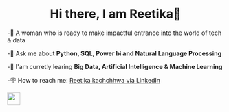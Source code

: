 <h1 align="center">Hi there, I am Reetika👋</h1>

-🌟 A woman who is ready to make impactful entrance into the world of tech & data

-📖 Ask me about <strong>Python, SQL, Power bi and Natural Language Processing </strong>

-🌱 I'am curretly learing <strong> Big Data, Artificial Intelligence & Machine Learning </strong>

-🪧 How to reach me: <a href="https://www.linkedin.com/in/reetika-kachchhwa" target= "_blank">Reetika kachchhwa via LinkedIn</a>

<p align="left">
<a href="https://www.linkedin.com/in/reetika-kachchhwa" target= "_blank"><img src="https://cdn.jsdelivr.net/npm/simple-icons@3.13.0/icons/linkedin.svg" height="30" wid</a>
</p>
